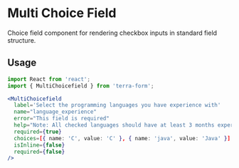 # Multi Choice Field

Choice field component for rendering checkbox inputs in standard field structure.

## Usage

```jsx
import React from 'react';
import { MultiChoicefield } from 'terra-form';

<MultiChoicefield
  label='Select the programming languages you have experience with'
  name="language_experience"
  error="This field is required"
  help="Note: All checked languages should have at least 3 months experience"
  required={true}
  choices=[{ name: 'C', value: 'C' }, { name: 'java', value: 'Java' }]
  isInline={false}
  required={false}
/>
```

